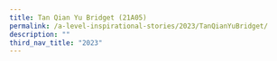 ```yaml
---
title: Tan Qian Yu Bridget (21A05)
permalink: /a-level-inspirational-stories/2023/TanQianYuBridget/
description: ""
third_nav_title: "2023"
---
```


